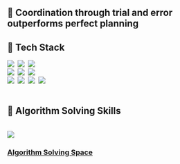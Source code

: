 ## 👋  Coordination through trial and error outperforms perfect planning
## 💠 Tech Stack
<div align="left">
  <img src="https://img.shields.io/badge/C-CCCCFF.svg?style=for-the-badge&logo=C&logoColor=white" />&nbsp
  <img src="https://img.shields.io/badge/C++-9999FF.svg?style=for-the-badge&logo=Cplusplus&logoColor=61DAFB" />&nbsp
  <img src="https://img.shields.io/badge/Csharp-6666FF.svg?style=for-the-badge&logo=C#&logoColor=20232a" />&nbsp
</div>

<div align="left">
  <img src="https://img.shields.io/badge/styled--components-DB7093?style=for-the-badge&logo=styled-components&logoColor=ffd35b" />&nbsp
  <img src="https://img.shields.io/badge/tailwindcss-1daabb.svg?style=for-the-badge&logo=tailwind-css&logoColor=white" />&nbsp
  <img src="https://img.shields.io/badge/Python-3300CC.svg?style=for-the-badge&logo=python&logoColor=white" />&nbsp
</div>

<div align="left">
  <img src="https://img.shields.io/badge/SQL-FF3300?style=for-the-badge&logo=mysql&logoColor=ffdd54" />&nbsp
  <img src="https://img.shields.io/badge/JavaScript-FFCC00.svg?style=for-the-badge&logo=javascript&logoColor=white" />&nbsp
  <img src="https://img.shields.io/badge/HTML5-FF6600.svg?style=for-the-badge&logo=html5&logoColor=white" />&nbsp
  <img src="https://img.shields.io/badge/css3-1572B6.svg?style=for-the-badge&logo=css3&logoColor=white" />&nbsp
</div>
</br>

## 🔗 Algorithm Solving Skills</h3>

</br>
<div align = "left">
  <img align='center' src="http://mazassumnida.wtf/api/v2/generate_badge?boj=gkakcl74">
</div>

### [Algorithm Solving Space](https://hip-fibre-278.notion.site/2a4598d92f5a475d9dc0b372e2ab5ba8?pvs=4)



<!---
gkakcl74/gkakcl74 is a ✨ special ✨ repository because its `README.md` (this file) appears on your GitHub profile.
You can click the Preview link to take a look at your changes.
--->
